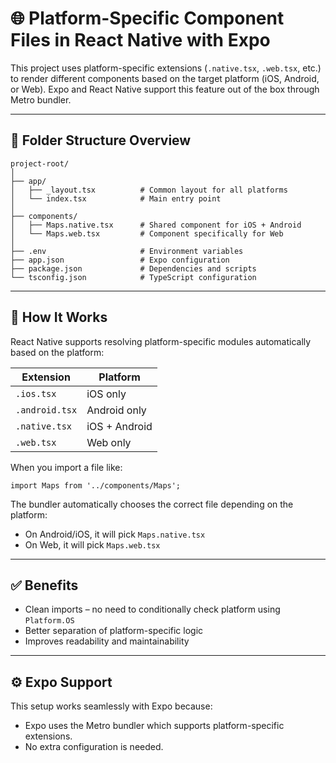 

# 🌐 Platform-Specific Component Files in React Native with Expo

This project uses platform-specific extensions (`.native.tsx`, `.web.tsx`, etc.) to render different components based on the target platform (iOS, Android, or Web). Expo and React Native support this feature out of the box through Metro bundler.

---

## 📁 Folder Structure Overview

```
project-root/
│
├── app/
│   ├── _layout.tsx          # Common layout for all platforms
│   └── index.tsx            # Main entry point
│
├── components/
│   ├── Maps.native.tsx      # Shared component for iOS + Android
│   └── Maps.web.tsx         # Component specifically for Web
│
├── .env                     # Environment variables
├── app.json                 # Expo configuration
├── package.json             # Dependencies and scripts
└── tsconfig.json            # TypeScript configuration
```

---

## 🧠 How It Works

React Native supports resolving platform-specific modules automatically based on the platform:

| Extension      | Platform      |
| -------------- | ------------- |
| `.ios.tsx`     | iOS only      |
| `.android.tsx` | Android only  |
| `.native.tsx`  | iOS + Android |
| `.web.tsx`     | Web only      |

When you import a file like:

```tsx
import Maps from '../components/Maps';
```

The bundler automatically chooses the correct file depending on the platform:

- On Android/iOS, it will pick `Maps.native.tsx`
- On Web, it will pick `Maps.web.tsx`

---

## ✅ Benefits

- Clean imports – no need to conditionally check platform using `Platform.OS`
- Better separation of platform-specific logic
- Improves readability and maintainability

---

## ⚙️ Expo Support

This setup works seamlessly with Expo because:

- Expo uses the Metro bundler which supports platform-specific extensions.
- No extra configuration is needed.
